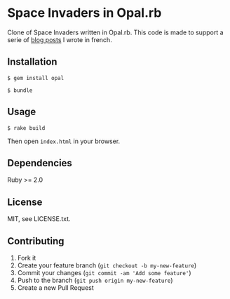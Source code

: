 # Space Invaders in Opal.rb

Clone of Space Invaders written in Opal.rb. This code is made to support a
serie of [blog posts](http://lkdjiin.github.io/blog/2014/06/10/un-space-invaders-avec-opal-dot-rb-partie-1/) I wrote in french.

## Installation

    $ gem install opal

    $ bundle

## Usage

    $ rake build

Then open `index.html` in your browser.

## Dependencies

Ruby >= 2.0

## License

MIT, see LICENSE.txt.

## Contributing

1. Fork it
2. Create your feature branch (`git checkout -b my-new-feature`)
3. Commit your changes (`git commit -am 'Add some feature'`)
4. Push to the branch (`git push origin my-new-feature`)
5. Create a new Pull Request
